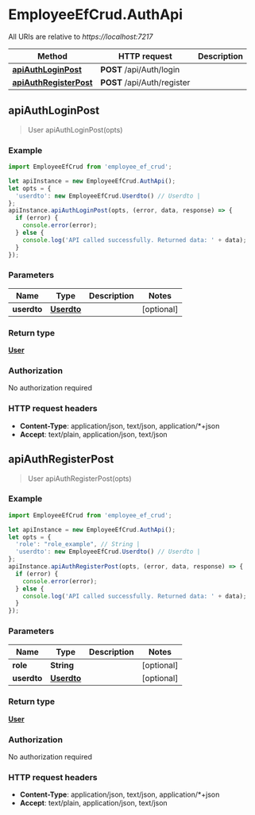 # EmployeeEfCrud.AuthApi

All URIs are relative to *https://localhost:7217*

Method | HTTP request | Description
------------- | ------------- | -------------
[**apiAuthLoginPost**](AuthApi.md#apiAuthLoginPost) | **POST** /api/Auth/login | 
[**apiAuthRegisterPost**](AuthApi.md#apiAuthRegisterPost) | **POST** /api/Auth/register | 



## apiAuthLoginPost

> User apiAuthLoginPost(opts)



### Example

```javascript
import EmployeeEfCrud from 'employee_ef_crud';

let apiInstance = new EmployeeEfCrud.AuthApi();
let opts = {
  'userdto': new EmployeeEfCrud.Userdto() // Userdto | 
};
apiInstance.apiAuthLoginPost(opts, (error, data, response) => {
  if (error) {
    console.error(error);
  } else {
    console.log('API called successfully. Returned data: ' + data);
  }
});
```

### Parameters


Name | Type | Description  | Notes
------------- | ------------- | ------------- | -------------
 **userdto** | [**Userdto**](Userdto.md)|  | [optional] 

### Return type

[**User**](User.md)

### Authorization

No authorization required

### HTTP request headers

- **Content-Type**: application/json, text/json, application/*+json
- **Accept**: text/plain, application/json, text/json


## apiAuthRegisterPost

> User apiAuthRegisterPost(opts)



### Example

```javascript
import EmployeeEfCrud from 'employee_ef_crud';

let apiInstance = new EmployeeEfCrud.AuthApi();
let opts = {
  'role': "role_example", // String | 
  'userdto': new EmployeeEfCrud.Userdto() // Userdto | 
};
apiInstance.apiAuthRegisterPost(opts, (error, data, response) => {
  if (error) {
    console.error(error);
  } else {
    console.log('API called successfully. Returned data: ' + data);
  }
});
```

### Parameters


Name | Type | Description  | Notes
------------- | ------------- | ------------- | -------------
 **role** | **String**|  | [optional] 
 **userdto** | [**Userdto**](Userdto.md)|  | [optional] 

### Return type

[**User**](User.md)

### Authorization

No authorization required

### HTTP request headers

- **Content-Type**: application/json, text/json, application/*+json
- **Accept**: text/plain, application/json, text/json


